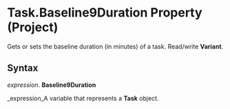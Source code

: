 
# Task.Baseline9Duration Property (Project)

Gets or sets the baseline duration (in minutes) of a task. Read/write  **Variant**.


## Syntax

 _expression_. **Baseline9Duration**

 _expression_A variable that represents a  **Task** object.

